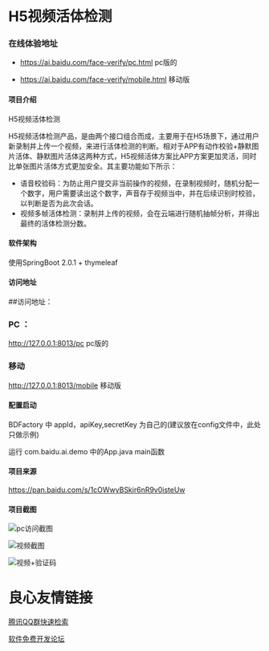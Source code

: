 # H5视频活体检测

### 在线体验地址

- https://ai.baidu.com/face-verify/pc.html pc版的

- https://ai.baidu.com/face-verify/mobile.html 移动版

#### 项目介绍
H5视频活体检测

H5视频活体检测产品，是由两个接口组合而成，主要用于在H5场景下，通过用户新录制并上传一个视频，来进行活体检测的判断。相对于APP有动作校验+静默图片活体、静默图片活体这两种方式，H5视频活体方案比APP方案更加灵活，同时比单张图片活体方式更加安全。其主要功能如下所示：

- 语音校验码：为防止用户提交非当前操作的视频，在录制视频时，随机分配一个数字，用户需要读出这个数字，声音存于视频当中，并在后续识别时校验，以判断是否为此次会话。
- 视频多帧活体检测：录制并上传的视频，会在云端进行随机抽帧分析，并得出最终的活体检测分数。

#### 软件架构

使用SpringBoot 2.0.1 + thymeleaf


#### 访问地址

##访问地址：
### PC ：
http://127.0.0.1:8013/pc pc版的

### 移动
http://127.0.0.1:8013/mobile 移动版

#### 配置启动

BDFactory 中 appId，apiKey,secretKey 为自己的(建议放在config文件中，此处只做示例)

运行 com.baidu.ai.demo 中的App.java main函数

#### 项目来源

https://pan.baidu.com/s/1cOWwyBSkir6nR9v0isteUw


#### 项目截图

![pc访问截图](https://gitee.com/uploads/images/2018/0605/092836_30cbc020_131538.jpeg "1.jpg")

![视频截图](https://gitee.com/uploads/images/2018/0605/093344_54a38be3_131538.png "2.png")

![视频+验证码](https://gitee.com/uploads/images/2018/0605/093415_c0cf0dfa_131538.jpeg "3.jpg")


 # 良心友情链接

[腾讯QQ群快速检索](http://u.720life.cn/s/8cf73f7c)

[软件免费开发论坛](http://u.720life.cn/s/bbb01dc0)